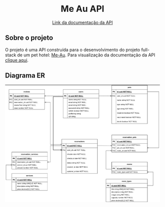 <br />
<div align="center">

<h1 align="center">Me Au API</h1>

  <p align="center">

  </p>
  <a href="https://me-au.vercel.app/">
Link da documentação da API</a>
</div>

<!-- ABOUT THE PROJECT -->

## Sobre o projeto

O projeto é uma API construída para o desenvolvimento do projeto full-stack de
um pet hotel: <a href="https://me-au.vercel.app/">Me-Au</a>. Para visualização
da documentação da API
<a href="https://m4-projeto-final.github.io/me-au-docs/">clique aqui</a>.

## Diagrama ER

<img src="DiagramDER.jpg">
